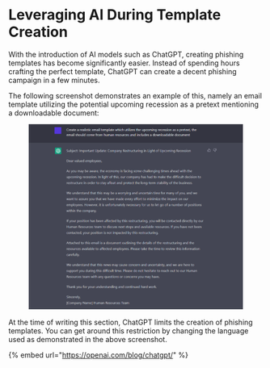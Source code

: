 # Leveraging AI During Template Creation

With the introduction of AI models such as ChatGPT, creating phishing templates has become significantly easier. Instead of spending hours crafting the perfect template, ChatGPT can create a decent phishing campaign in a few minutes.&#x20;

The following screenshot demonstrates an example of this, namely an email template utilizing the potential upcoming recession as a pretext mentioning a downloadable document:

<figure><img src="../../../../.gitbook/assets/image (2).png" alt=""><figcaption></figcaption></figure>

At the time of writing this section, ChatGPT limits the creation of phishing templates. You can get around this restriction by changing the language used as demonstrated in the above screenshot.&#x20;

{% embed url="https://openai.com/blog/chatgpt/" %}
